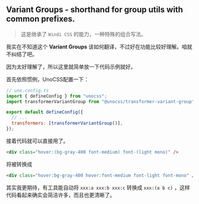 ## Variant Groups - shorthand for group utils with common prefixes.

> 这是继承了 `Windi CSS` 的能力，一种特殊的组合写法。

我实在不知道这个 **Variant Groups** 该如何翻译，不过好在功能比较好理解。咱就不纠结了吧。

因为太好理解了，所以这里就简单放一下代码示例就好。

首先依照惯例，UnoCSS配置一下：

```js
// uno.config.ts
import { defineConfig } from "unocss";
import transformerVariantGroup from "@unocss/transformer-variant-group";

export default defineConfig({
  // ...
  transformers: [transformerVariantGroup()],
});
```

接着代码就可以直接用了。

```html
<div class="hover:(bg-gray-400 font-medium) font-(light mono)" />
```

将被转换成

```html
<div class="hover:bg-gray-400 hover:font-medium font-light font-mono" />
```

其实我更期待，有工具能自动将 `xxx:a xxx:b xxx:c` 转换成 `xxx:(a b c)` ，这样代码看起来确实会简洁许多，而且也更清晰了。
